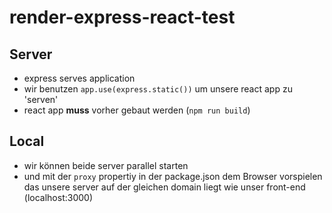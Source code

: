 # render-express-react-test

## Server
- express serves application
- wir benutzen `app.use(express.static())` um unsere react app zu 'serven'
- react app __muss__ vorher gebaut werden (`npm run build`)
## Local
- wir können beide server parallel starten 
- und mit der `proxy` propertiy in der package.json
dem Browser vorspielen das unsere server auf der gleichen domain liegt wie unser front-end (localhost:3000)